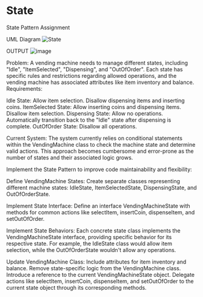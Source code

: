 # State
State Pattern Assignment

UML Diagram
![State](https://github.com/user-attachments/assets/31a561ad-1851-4fcd-a70d-6c7722351d94)


OUTPUT
![image](https://github.com/user-attachments/assets/01a53abd-8ccc-471b-9c6a-399925986c22)


Problem:
A vending machine needs to manage different states, including "Idle", "ItemSelected", "Dispensing", and "OutOfOrder". Each state has specific rules and restrictions regarding allowed operations, and the vending machine has associated attributes like item inventory and balance.
Requirements:

Idle State:
Allow item selection.
Disallow dispensing items and inserting coins.
ItemSelected State:
Allow inserting coins and dispensing items.
Disallow item selection.
Dispensing State:
Allow no operations.
Automatically transition back to the "Idle" state after dispensing is complete.
OutOfOrder State:
Disallow all operations.

Current System: The system currently relies on conditional statements within the VendingMachine class to check the machine state and determine valid actions. This approach becomes cumbersome and error-prone as the number of states and their associated logic grows.

Implement the State Pattern to improve code maintainability and flexibility:

Define VendingMachine States:
Create separate classes representing different machine states: IdleState, ItemSelectedState, DispensingState, and OutOfOrderState.

Implement State Interface:
Define an interface VendingMachineState with methods for common actions like selectItem, insertCoin, dispenseItem, and setOutOfOrder.

Implement State Behaviors:
Each concrete state class implements the VendingMachineState interface, providing specific behavior for its respective state. For example, the IdleState class would allow item selection, while the OutOfOrderState wouldn't allow any operations.

Update VendingMachine Class:
Include attributes for item inventory and balance.
Remove state-specific logic from the VendingMachine class.
Introduce a reference to the current VendingMachineState object.
Delegate actions like selectItem, insertCoin, dispenseItem, and setOutOfOrder to the current state object through its corresponding methods.



